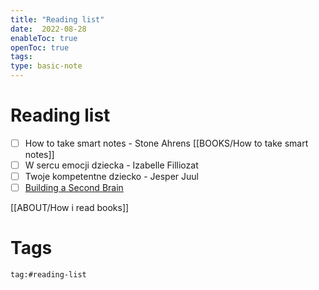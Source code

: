 ```yaml
---
title: "Reading list"
date:  2022-08-28
enableToc: true
openToc: true
tags: 
type: basic-note
---
```

# Reading list
- [ ] How to take smart notes - Stone Ahrens [[BOOKS/How to take smart notes]]
- [ ] W sercu emocji dziecka - Izabelle Filliozat 
- [ ] Twoje kompetentne dziecko - Jesper Juul
- [ ] [Building a Second Brain](https://lubimyczytac.pl/ksiazka/5025240/building-a-second-brain)

[[ABOUT/How i read books]]

# Tags
```query
tag:#reading-list
```